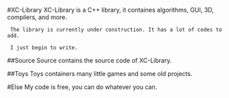 #XC-Library
    XC-Library is a C++ library, it containes algorithms, GUI, 3D, compilers, and more.

     The library is currently under construction. It has a lot of codes to add. 

     I just begin to write.

##Source
    Source contains the source code of XC-Library. 

##Toys
    Toys containers many little games and some old projects.

#Else
    My code is free, you can do whatever you can.